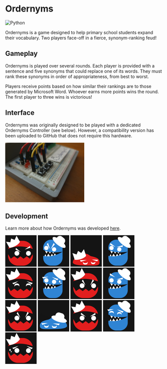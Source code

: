 # Ordernyms
![Python](https://img.shields.io/badge/python-3670A0?style=for-the-badge&logo=python&logoColor=ffdd54)

Ordernyms is a game designed to help primary school students expand their vocabulary. Two players face-off in a fierce, synonym-ranking feud!

## Gameplay

Ordernyms is played over several rounds. Each player is provided with a sentence and five synonyms that could replace one of its words. They must rank these synonyms in order of appropriateness, from best to worst. 

Players receive points based on how similar their rankings are to those generated by Microsoft Word. Whoever earns more points wins the round. The first player to three wins is victorious!

## Interface

Ordernyms was originally designed to be played with a dedicated Ordernyms Controller (see below). However, a compatibility version has been uploaded to GitHub that does not require this hardware.

<img src="Assets/Ordernyms Controller.jpg" style="width: 50%; height: 50%">

## Development

Learn more about how Ordernyms was developed [here](https://drive.google.com/file/d/11KbUPPGesSCBdcHkXEwuE91eJvVUGc0e/view?usp=sharing).

<p float="left">
  <img src="/Character Icons/Player 1 Awaiting.png" width="100" />
  <img src="/Character Icons/Player 2 Faceoff.png" width="100" />
  <img src="/Character Icons/Player 1 Lost.png" width="100" />
  <img src="/Character Icons/Player 2 Neutral.png" width="100" />
  <img src="/Character Icons/Player 1 Win.png" width="100" />
  <img src="/Character Icons/Player 2 Worried.png" width="100" />
  <img src="/Character Icons/Player 1 Faceoff.png" width="100" />
  <img src="/Character Icons/Player 2 Awaiting.png" width="100" />
  <img src="/Character Icons/Player 1 Faceoff.png" width="100" />
  <img src="/Character Icons/Player 2 Lost.png" width="100" />
  <img src="/Character Icons/Player 1 Neutral.png" width="100" />
  <img src="/Character Icons/Player 2 Win.png" width="100" />
  <img src="/Character Icons/Player 1 Worried.png" width="100" />
</p>
